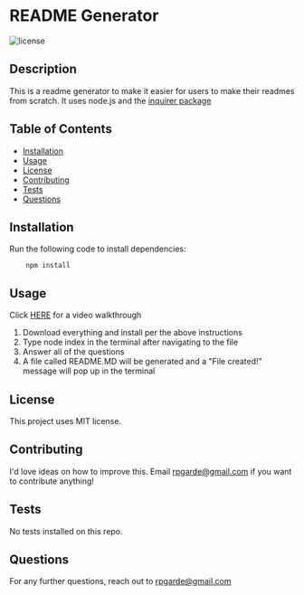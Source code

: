 # README Generator
![license](https://img.shields.io/github/license/rpgarde/readme-generator)

## Description
This is a readme generator to make it easier for users to make their readmes from scratch. It uses node.js and the [inquirer package](https://www.npmjs.com/package/inquirer)

## Table of Contents 
* [Installation](#installation)
* [Usage](#usage)
* [License](#license)
* [Contributing](#contributing)
* [Tests](#tests)
* [Questions](#questions)

## Installation
Run the following code to install dependencies:

        npm install

## Usage
Click [HERE](https://drive.google.com/file/d/1MUafapTUawkgOD6e0wBO-xHcCj2ciqWZ/view?usp=sharing) for a video walkthrough
1. Download everything and install per the above instructions
2. Type node index in the terminal after navigating to the file
3. Answer all of the questions
4. A file called README.MD will be generated and a "File created!" message will pop up in the terminal

## License
This project uses MIT license.

## Contributing
I'd love ideas on how to improve this. Email rpgarde@gmail.com if you want to contribute anything!

## Tests
No tests installed on this repo. 

## Questions
For any further questions, reach out to rpgarde@gmail.com


